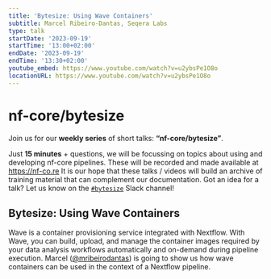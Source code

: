 ```yaml
---
title: 'Bytesize: Using Wave Containers'
subtitle: Marcel Ribeiro-Dantas, Seqera Labs
type: talk
startDate: '2023-09-19'
startTime: '13:00+02:00'
endDate: '2023-09-19'
endTime: '13:30+02:00'
youtube_embed: https://www.youtube.com/watch?v=u2ybsPe1O8o
locationURL: https://www.youtube.com/watch?v=u2ybsPe1O8o
---
```


# nf-core/bytesize

Join us for our **weekly series** of short talks: **“nf-core/bytesize”**.

Just **15 minutes** + questions, we will be focussing on topics about using and developing nf-core pipelines.
These will be recorded and made available at <https://nf-co.re>
It is our hope that these talks / videos will build an archive of training material that can complement our documentation. Got an idea for a talk? Let us know on the [`#bytesize`](https://nfcore.slack.com/channels/bytesize) Slack channel!

## Bytesize: Using Wave Containers

Wave is a container provisioning service integrated with Nextflow. With Wave, you can build, upload, and manage the container images required by your data analysis workflows automatically and on-demand during pipeline execution. Marcel ([@mribeirodantas](<[https://github.com/ewels](https://github.com/mribeirodantas)>)) is going to show us how wave containers can be used in the context of a Nextflow pipeline.
